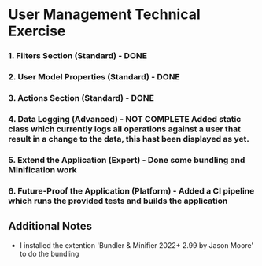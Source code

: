 # User Management Technical Exercise


### 1. Filters Section (Standard) - DONE

### 2. User Model Properties (Standard) - DONE

### 3. Actions Section (Standard) - DONE

### 4. Data Logging (Advanced) - NOT COMPLETE Added static class which currently logs all operations against a user that result in a change to the data, this hast been displayed as yet.

### 5. Extend the Application (Expert) - Done some bundling and Minification work

### 6. Future-Proof the Application (Platform) - Added a CI pipeline which runs the provided tests and builds the application

## Additional Notes

* I installed the extention 'Bundler & Minifier 2022+ 2.99 by Jason Moore' to do the bundling

